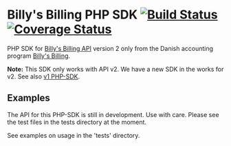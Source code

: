 # Billy's Billing PHP SDK [![Build Status](https://travis-ci.org/lsolesen/billysbilling.svg?branch=master)](https://travis-ci.org/lsolesen/billysbilling) [![Coverage Status](https://coveralls.io/repos/lsolesen/billysbilling/badge.svg)](https://coveralls.io/r/lsolesen/billysbilling)

PHP SDK for [Billy's Billing API](https://billysbilling.com/api) version 2 only from the Danish accounting program [Billy's Billing](http://www.billysbilling.dk/).

**Note:** This SDK only works with API v2. We have a new SDK in the works for v2. See also [v1 PHP-SDK](https://github.com/billysbilling/billysbilling-php).

## Examples

The API for this PHP-SDK is still in development. Use with care. Please see the test files in the tests directory at the moment.

See examples on usage in the 'tests' directory.
